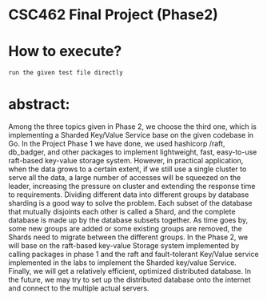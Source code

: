 # CSC462 Final Project (Phase2)
# How to execute?
    run the given test file directly
# abstract:
Among the three topics given in Phase 2, we choose the third one, which is implementing a Sharded Key/Value Service base on the given codebase in Go. In the Project Phase 1 we have done, we used hashicorp /raft, db_badger, and other packages to implement lightweight, fast, easy-to-use raft-based key-value storage system. However, in practical application, when the data grows to a certain extent, if we still use a single cluster to serve all the data, a large number of accesses will be squeezed on the leader, increasing the pressure on cluster and extending the response time to requirements. Dividing different data into different groups by database sharding is a good way to solve the problem. Each subset of the database that mutually disjoints each other is called a Shard, and the complete database is made up by the database subsets together. As time goes by, some new groups are added or some existing groups are removed, the Shards need to migrate between the different groups. In the Phase 2, we will base on the raft-based key-value Storage system implemented by calling packages in phase 1 and the raft and fault-tolerant Key/Value service implemented in the labs to implement the Sharded key/value Service. Finally, we will get a relatively efficient, optimized distributed database. In the future, we may try to set up the distributed database onto the internet and connect to the multiple actual servers.
